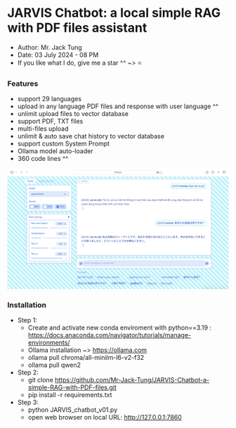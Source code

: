 # JARVIS Chatbot: a local simple RAG with PDF files assistant
- Author: Mr. Jack Tung
- Date: 03 July 2024 - 08 PM
- If you like what I do, give me a star ^^ ~> ⭐

### Features
- support 29 languages
- upload in any language PDF files and response with user language ^^
- unlimit upload files to vector database
- support PDF, TXT files
- multi-files upload
- unlimit & auto save chat history to vector database
- support custom System Prompt
- Ollama model auto-loader
- 360 code lines ^^

![alt-text](https://github.com/Mr-Jack-Tung/JARVIS-Chatbot-a-simple-RAG-with-PDF-files/blob/main/JARVIS%20Chatbot%20_%20Screenshot%202024-07-03.png)

### Installation
- Step 1:
  - Create and activate new conda enviroment with python==3.19 : https://docs.anaconda.com/navigator/tutorials/manage-environments/
  - Ollama installation ~> https://ollama.com
  - ollama pull chroma/all-minilm-l6-v2-f32
  - ollama pull qwen2
- Step 2:
  - git clone https://github.com/Mr-Jack-Tung/JARVIS-Chatbot-a-simple-RAG-with-PDF-files.git
  - pip install -r requirements.txt
- Step 3:
  - python JARVIS_chatbot_v01.py
  - open web browser on local URL:  http://127.0.0.1:7860
